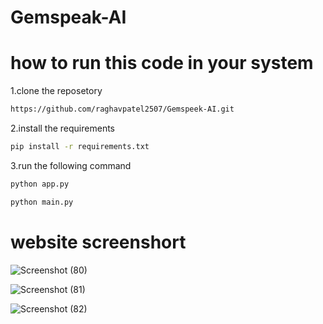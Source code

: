 # Gemspeak-AI

# how to run this code in your system
1.clone the reposetory
```bash
https://github.com/raghavpatel2507/Gemspeek-AI.git
```
2.install the requirements
```bash
pip install -r requirements.txt
```
3.run the following command
```bash
python app.py 
```
```bash
python main.py
```
# website screenshort
![Screenshot (80)](https://github.com/raghavpatel2507/Gemspeek-AI/assets/127617393/ed0a65ac-7151-46ea-ac9c-9f635081cec2)

![Screenshot (81)](https://github.com/raghavpatel2507/Gemspeek-AI/assets/127617393/27560db8-e80f-42db-925a-7cbfdce78613)

![Screenshot (82)](https://github.com/raghavpatel2507/Gemspeek-AI/assets/127617393/a0c8d12b-fe66-4add-824f-8ed06f560765)


